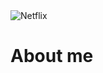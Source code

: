 <img src="https://sun9-80.userapi.com/impg/2lJH9kMPeuLjD5qFA0Y4B6O02eYNwZRVGKOjiQ/5n63RvdwEck.jpg?size=2560x365&quality=96&sign=f8365ad6d53add95c84aaca95678e8bf&type=album" alt="Netflix">
<h1>About me</h1>
